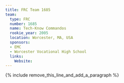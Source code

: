 ```yaml
---
title: FRC Team 1685
team:
  type: FRC
  number: 1685
  name: Tech-Know Commandos
  rookie_year: 2005
  location: Worcester, MA, USA
  sponsors:
  - EMC
  - Worcester Vocational High School
  links:
    Website:
---
```


{% include remove_this_line_and_add_a_paragraph %}